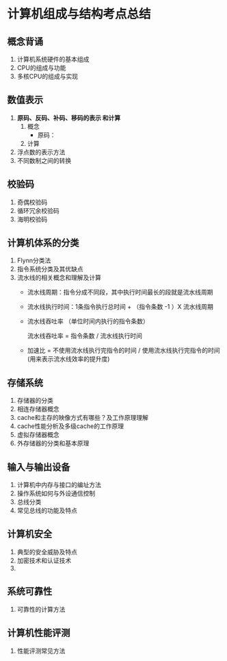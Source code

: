 # 计算机组成与结构考点总结

## 概念背诵

1. 计算机系统硬件的基本组成
2. CPU的组成与功能
3. 多核CPU的组成与实现

## 数值表示

1. **原码、反码、补码、移码的表示 和计算**
   1. 概念
        - 原码： 
   2. 计算
2. 浮点数的表示方法
3. 不同数制之间的转换

## 校验码

1. 奇偶校验码
2. 循环冗余校验码
3. 海明校验码

## 计算机体系的分类

1. Flynn分类法
2. 指令系统分类及其优缺点
3. 流水线的相关概念和理解及计算
   * 流水线周期：指令分成不同段，其中执行时间最长的段就是流水线周期
   * 流水线执行时间：1条指令执行总时间 + （指令条数 -1 ）X 流水线周期
   * 流水线吞吐率 （单位时间内执行的指令条数）
        
        流水线吞吐率 = 指令条数 / 流水线执行时间
   * 加速比 = 不使用流水线执行完指令的时间 / 使用流水线执行完指令的时间 (用来表示流水线效率的提升度)

## 存储系统

1. 存储器的分类
2. 相连存储器概念
3. cache和主存的映像方式有哪些？及工作原理理解
4. cache性能分析及多级cache的工作原理
5. 虚拟存储器概念
6. 外存储器的分类和基本原理

## 输入与输出设备

1. 计算机中内存与接口的编址方法
2. 操作系统如何与外设通信控制
3. 总线分类
4. 常见总线的功能及特点

## 计算机安全

1. 典型的安全威胁及特点
2. 加密技术和认证技术
3. 
## 系统可靠性

1. 可靠性的计算方法

## 计算机性能评测

1. 性能评测常见方法
   

